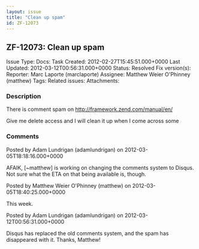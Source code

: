 ```yaml
---
layout: issue
title: "Clean up spam"
id: ZF-12073
---
```


ZF-12073: Clean up spam
-----------------------

 Issue Type: Docs: Task  Created: 2012-02-27T15:45:51.000+0000 Last Updated: 2012-03-12T00:56:31.000+0000 Status: Resolved Fix version(s): 
 Reporter:  Marc Laporte (marclaporte)  Assignee:  Matthew Weier O'Phinney (matthew)  Tags: 
 Related issues: 
 Attachments: 
### Description

There is comment spam on <http://framework.zend.com/manual/en/>

Give me delete access and I will clean it up when I come across some

 

 

### Comments

Posted by Adam Lundrigan (adamlundrigan) on 2012-03-05T18:18:16.000+0000

AFAIK, [~matthew] is working on changing the comments system to Disqus. Not sure what the ETA on that being available is, though.

 

 

Posted by Matthew Weier O'Phinney (matthew) on 2012-03-05T18:40:25.000+0000

This week.

 

 

Posted by Adam Lundrigan (adamlundrigan) on 2012-03-12T00:56:31.000+0000

Disqus has replaced the old comments system, and the spam has disappeared with it. Thanks, Matthew!

 

 